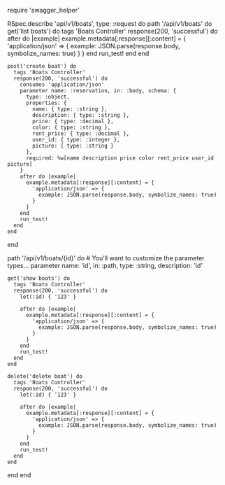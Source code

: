 require 'swagger_helper'

RSpec.describe 'api/v1/boats', type: :request do
  path '/api/v1/boats' do
    get('list boats') do
      tags 'Boats Controller'
      response(200, 'successful') do
        after do |example|
          example.metadata[:response][:content] = {
            'application/json' => {
              example: JSON.parse(response.body, symbolize_names: true)
            }
          }
        end
        run_test!
      end
    end

    post('create boat') do
      tags 'Boats Controller'
      response(200, 'successful') do
        consumes 'application/json'
        parameter name: :reservation, in: :body, schema: {
          type: :object,
          properties: {
            name: { type: :string },
            description: { type: :string },
            price: { type: :decimal },
            color: { type: :string },
            rent_price: { type: :decimal },
            user_id: { type: :integer },
            picture: { type: :string }
          },
          required: %w[name description price color rent_price user_id picture]
        }
        after do |example|
          example.metadata[:response][:content] = {
            'application/json' => {
              example: JSON.parse(response.body, symbolize_names: true)
            }
          }
        end
        run_test!
      end
    end
  end

  path '/api/v1/boats/{id}' do
    # You'll want to customize the parameter types...
    parameter name: 'id', in: :path, type: :string, description: 'id'

    get('show boats') do
      tags 'Boats Controller'
      response(200, 'successful') do
        let(:id) { '123' }

        after do |example|
          example.metadata[:response][:content] = {
            'application/json' => {
              example: JSON.parse(response.body, symbolize_names: true)
            }
          }
        end
        run_test!
      end
    end

    delete('delete boat') do
      tags 'Boats Controller'
      response(200, 'successful') do
        let(:id) { '123' }

        after do |example|
          example.metadata[:response][:content] = {
            'application/json' => {
              example: JSON.parse(response.body, symbolize_names: true)
            }
          }
        end
        run_test!
      end
    end
  end
end